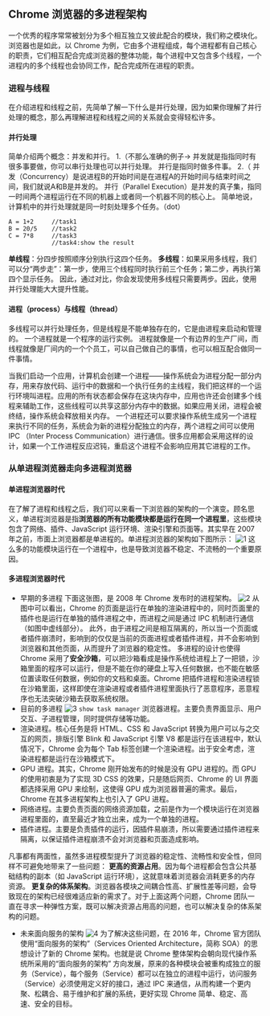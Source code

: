 
## Chrome 浏览器的多进程架构

一个优秀的程序常常被划分为多个相互独立又彼此配合的模块，我们称之模块化。浏览器也是如此，以 Chrome 为例，它由多个进程组成，每个进程都有自己核心的职责，它们相互配合完成浏览器的整体功能，每个进程中又包含多个线程，一个进程内的多个线程也会协同工作，配合完成所在进程的职责。

### 进程与线程
在介绍进程和线程之前，先简单了解一下什么是并行处理，因为如果你理解了并行处理的概念，那么再理解进程和线程之间的关系就会变得轻松许多。
#### 并行处理

简单介绍两个概念：并发和并行。
1.（不那么准确的例子->
并发就是指指同时有很多事要做，你可以串行处理也可以并行处理。
并行是指同时做多件事。
2.（
并发（Concurrency）是说进程B的开始时间是在进程A的开始时间与结束时间之间，我们就说A和B是并发的。
并行（Parallel Execution）是并发的真子集，指同一时间两个进程运行在不同的机器上或者同一个机器不同的核心上。
简单地说，计算机中的并行处理就是同一时刻处理多个任务。（dot）

```
A = 1+2     //task1
B = 20/5    //task2
C = 7*8     //task3
            //task4:show the result
````
**单线程**：分四步按照顺序分别执行这四个任务。
**多线程**：如果采用多线程，我们可以分“两步走”：第一步，使用三个线程同时执行前三个任务；第二步，再执行第四个显示任务。
因此，通过对比，你会发现使用多线程只需要两步。因此，使用并行处理能大大提升性能。
#### 进程（process）与线程（thread）
多线程可以并行处理任务，但是线程是不能单独存在的，它是由进程来启动和管理的。
一个进程就是一个程序的运行实例。
进程就像是一个有边界的生产厂间，而线程就像是厂间内的一个个员工，可以自己做自己的事情，也可以相互配合做同一件事情。

当我们启动一个应用，计算机会创建一个进程——操作系统会为进程分配一部分内存，用来存放代码、运行中的数据和一个执行任务的主线程，我们把这样的一个运行环境叫进程。应用的所有状态都会保存在这块内存中，应用也许还会创建多个线程来辅助工作，这些线程可以共享这部分内存中的数据。如果应用关闭，进程会被终结，操作系统会释放相关内存。
一个进程还可以要求操作系统生成另一个进程来执行不同的任务，系统会为新的进程分配独立的内存，两个进程之间可以使用 IPC （Inter Process Communication）进行通信。很多应用都会采用这样的设计，如果一个工作进程反应迟钝，重启这个进程不会影响应用其它进程的工作。

### 从单进程浏览器走向多进程浏览器 
#### 单进程浏览器时代
在了解了进程和线程之后，我们可以来看一下浏览器的架构的一个演变。顾名思义，单进程浏览器是指**浏览器的所有功能模块都是运行在同一个进程里**，这些模块包含了网络、插件、JavaScript 运行环境、渲染引擎和页面等。其实早在 2007 年之前，市面上浏览器都是单进程的。单进程浏览器的架构如下图所示：
![1](https://static001.geekbang.org/resource/image/6d/ca/6ddad2419b049b0eb2a8036f3dfff1ca.png)
这么多的功能模块运行在一个进程中，也是导致浏览器不稳定、不流畅的一个重要原因。
#### 多进程浏览器时代
- 早期的多进程
下面这张图，是 2008 年 Chrome 发布时的进程架构。
![2](https://static001.geekbang.org/resource/image/cd/60/cdc9215e6c6377fc965b7fac8c3ec960.png)
从图中可以看出，Chrome 的页面是运行在单独的渲染进程中的，同时页面里的插件也是运行在单独的插件进程之中，而进程之间是通过 IPC 机制进行通信（如图中虚线部分）。
此外，由于进程之间是相互隔离的，所以当一个页面或者插件崩溃时，影响到的仅仅是当前的页面进程或者插件进程，并不会影响到浏览器和其他页面，从而提升了浏览器的稳定性。
多进程的设计也使得 Chrome 采用了**安全沙箱**，可以把沙箱看成是操作系统给进程上了一把锁，沙箱里面的程序可以运行，但是不能在你的硬盘上写入任何数据，也不能在敏感位置读取任何数据，例如你的文档和桌面。Chrome 把插件进程和渲染进程锁在沙箱里面，这样即使在渲染进程或者插件进程里面执行了恶意程序，恶意程序也无法突破沙箱去获取系统权限。
- 目前的多进程
![3](https://static001.geekbang.org/resource/image/b6/fc/b61cab529fa31301bde290813b4587fc.png)
`show task manager`
浏览器进程。主要负责界面显示、用户交互、子进程管理，同时提供存储等功能。
- 渲染进程。核心任务是将 HTML、CSS 和 JavaScript 转换为用户可以与之交互的网页，排版引擎 Blink 和 JavaScript 引擎 V8 都是运行在该进程中，默认情况下，Chrome 会为每个 Tab 标签创建一个渲染进程。出于安全考虑，渲染进程都是运行在沙箱模式下。
- GPU 进程。其实，Chrome 刚开始发布的时候是没有 GPU 进程的。而 GPU 的使用初衷是为了实现 3D CSS 的效果，只是随后网页、Chrome 的 UI 界面都选择采用 GPU 来绘制，这使得 GPU 成为浏览器普遍的需求。最后，Chrome 在其多进程架构上也引入了 GPU 进程。
- 网络进程。主要负责页面的网络资源加载，之前是作为一个模块运行在浏览器进程里面的，直至最近才独立出来，成为一个单独的进程。
- 插件进程。主要是负责插件的运行，因插件易崩溃，所以需要通过插件进程来隔离，以保证插件进程崩溃不会对浏览器和页面造成影响。

凡事都有两面性，虽然多进程模型提升了浏览器的稳定性、流畅性和安全性，但同样不可避免地带来了一些问题：
**更高的资源占用**。因为每个进程都会包含公共基础结构的副本（如 JavaScript 运行环境），这就意味着浏览器会消耗更多的内存资源。
**更复杂的体系架构**。浏览器各模块之间耦合性高、扩展性差等问题，会导致现在的架构已经很难适应新的需求了。对于上面这两个问题，Chrome 团队一直在寻求一种弹性方案，既可以解决资源占用高的问题，也可以解决复杂的体系架构的问题。

- 未来面向服务的架构
![4](https://static001.geekbang.org/resource/image/32/2a/329658fe821252db47b0964037a1de2a.png)
为了解决这些问题，在 2016 年，Chrome 官方团队使用“面向服务的架构”（Services Oriented Architecture，简称 SOA）的思想设计了新的 Chrome 架构。也就是说 Chrome 整体架构会朝向现代操作系统所采用的“面向服务的架构” 方向发展，原来的各种模块会被重构成独立的服务（Service），每个服务（Service）都可以在独立的进程中运行，访问服务（Service）必须使用定义好的接口，通过 IPC 来通信，从而构建一个更内聚、松耦合、易于维护和扩展的系统，更好实现 Chrome 简单、稳定、高速、安全的目标。